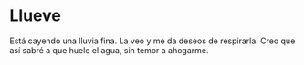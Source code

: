# Llueve

Está cayendo una lluvia fina. 
La veo y me da deseos de respirarla.
Creo que así sabré a que huele el agua,
sin temor a ahogarme.